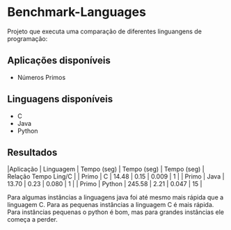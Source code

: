 # Benchmark-Languages

Projeto que executa uma comparação de diferentes linguangens de programação:

## Aplicações disponíveis

* Números Primos

## Linguagens disponíveis

* C
* Java
* Python

## Resultados

|Aplicação | Linguagem | Tempo (seg) | Tempo (seg) | Tempo (seg) | Relação Tempo Ling/C |
| Primo    | C         | 14.48       | 0.15        | 0.009       | 1                    |
| Primo    | Java      | 13.70       | 0.23        | 0.080       | 1					|
| Primo    | Python    | 245.58      | 2.21        | 0.047       | 15                   |

Para algumas instâncias a linguagens java foi até mesmo mais rápida que a linguagem C. Para as pequenas instâncias a linguagem C é mais rápida. Para instâncias pequenas o python é bom, mas para grandes instâncias ele começa a perder.
